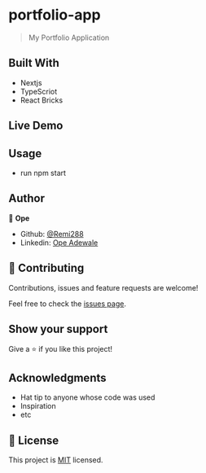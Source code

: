 # portfolio-app

> My Portfolio Application



## Built With

- Nextjs
- TypeScriot
- React Bricks


## Live Demo


## Usage

 - run npm start

## Author

👤 **Ope**

- Github: [@Remi288](https://github.com/Remi288)
- Linkedin: [Ope Adewale ](https://www.linkedin.com/in/opeoluwa-adewale-5aaa64120)

## 🤝 Contributing

Contributions, issues and feature requests are welcome!

Feel free to check the [issues page](issues/).

## Show your support

Give a ⭐️ if you like this project!

## Acknowledgments

- Hat tip to anyone whose code was used
- Inspiration
- etc

## 📝 License

This project is [MIT](lic.url) licensed.

